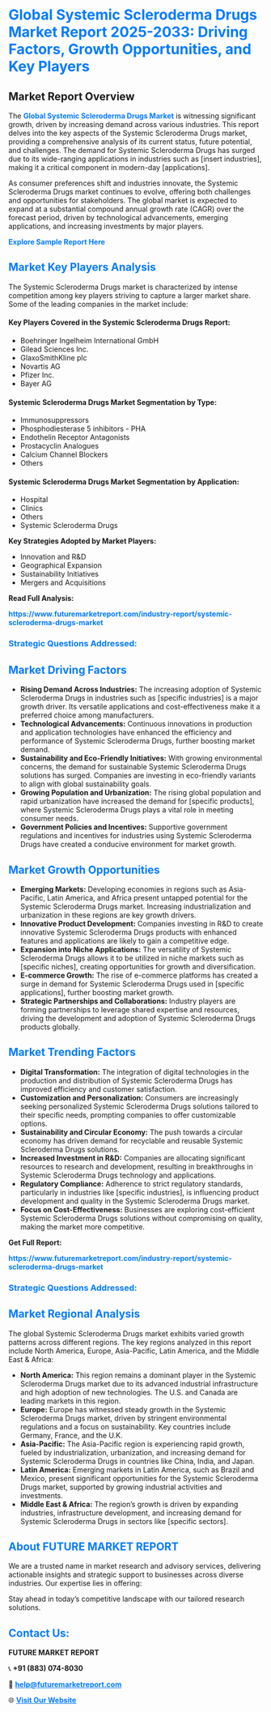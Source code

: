 <h1 style="color: #007BFF;">Global Systemic Scleroderma Drugs Market Report 2025-2033: Driving Factors, Growth Opportunities, and Key Players</h1>

<section id="overview">
<h2>Market Report Overview</h2>
<p>The <a href="https://www.futuremarketreport.com/industry-report/systemic-scleroderma-drugs-market" style="color: #007BFF; text-decoration: none;"><strong>Global Systemic Scleroderma Drugs Market</strong></a> is witnessing significant growth, driven by increasing demand across various industries. This report delves into the key aspects of the Systemic Scleroderma Drugs market, providing a comprehensive analysis of its current status, future potential, and challenges. The demand for Systemic Scleroderma Drugs has surged due to its wide-ranging applications in industries such as [insert industries], making it a critical component in modern-day [applications].</p>
<p>As consumer preferences shift and industries innovate, the Systemic Scleroderma Drugs market continues to evolve, offering both challenges and opportunities for stakeholders. The global market is expected to expand at a substantial compound annual growth rate (CAGR) over the forecast period, driven by technological advancements, emerging applications, and increasing investments by major players.</p>
</section>

<section id="overview">
<p><a href="https://www.futuremarketreport.com/request-sample/reportId=127068" style="color: #007BFF; text-decoration: none;"><strong>Explore Sample Report Here</strong></a></p>
</section>

<section id="key-players">
<h2 style="color: #007BFF;">Market Key Players Analysis</h2>
<p>The Systemic Scleroderma Drugs market is characterized by intense competition among key players striving to capture a larger market share. Some of the leading companies in the market include:</p>
<h4>Key Players Covered in the Systemic Scleroderma Drugs Report:</h4>
<ul><li>Boehringer Ingelheim International GmbH</li><li>Gilead Sciences Inc.</li><li>GlaxoSmithKline plc</li><li>Novartis AG</li><li>Pfizer Inc.</li><li>Bayer AG</li></ul>
<h4>Systemic Scleroderma Drugs Market Segmentation by Type:</h4>
<ul><li>Immunosuppressors</li><li>Phosphodiesterase 5 inhibitors - PHA</li><li>Endothelin Receptor Antagonists</li><li>Prostacyclin Analogues</li><li>Calcium Channel Blockers</li><li>Others</li></ul>

<h4>Systemic Scleroderma Drugs Market Segmentation by Application:</h4>
<ul><li>Hospital</li><li>Clinics</li><li>Others</li><li>Systemic Scleroderma Drugs</li></ul>
<p><strong>Key Strategies Adopted by Market Players:</strong></p>
<ul>
<li>Innovation and R&D</li>
<li>Geographical Expansion</li>
<li>Sustainability Initiatives</li>
<li>Mergers and Acquisitions</li>
</ul>
</section>

<section>
<p><strong>Read Full Analysis: </strong></p><a href="https://www.futuremarketreport.com/industry-report/systemic-scleroderma-drugs-market" style="color: #007BFF; text-decoration: none;"><strong>https://www.futuremarketreport.com/industry-report/systemic-scleroderma-drugs-market</strong></a>
<h3 style="color: #007BFF;">Strategic Questions Addressed:</h3>
</section>

<section id="driving-factors">
<h2 style="color: #007BFF;">Market Driving Factors</h2>
<ul>
<li><strong>Rising Demand Across Industries:</strong> The increasing adoption of Systemic Scleroderma Drugs in industries such as [specific industries] is a major growth driver. Its versatile applications and cost-effectiveness make it a preferred choice among manufacturers.</li>
<li><strong>Technological Advancements:</strong> Continuous innovations in production and application technologies have enhanced the efficiency and performance of Systemic Scleroderma Drugs, further boosting market demand.</li>
<li><strong>Sustainability and Eco-Friendly Initiatives:</strong> With growing environmental concerns, the demand for sustainable Systemic Scleroderma Drugs solutions has surged. Companies are investing in eco-friendly variants to align with global sustainability goals.</li>
<li><strong>Growing Population and Urbanization:</strong> The rising global population and rapid urbanization have increased the demand for [specific products], where Systemic Scleroderma Drugs plays a vital role in meeting consumer needs.</li>
<li><strong>Government Policies and Incentives:</strong> Supportive government regulations and incentives for industries using Systemic Scleroderma Drugs have created a conducive environment for market growth.</li>
</ul>
</section>

<section id="growth-opportunities">
<h2 style="color: #007BFF;">Market Growth Opportunities</h2>
<ul>
<li><strong>Emerging Markets:</strong> Developing economies in regions such as Asia-Pacific, Latin America, and Africa present untapped potential for the Systemic Scleroderma Drugs market. Increasing industrialization and urbanization in these regions are key growth drivers.</li>
<li><strong>Innovative Product Development:</strong> Companies investing in R&D to create innovative Systemic Scleroderma Drugs products with enhanced features and applications are likely to gain a competitive edge.</li>
<li><strong>Expansion into Niche Applications:</strong> The versatility of Systemic Scleroderma Drugs allows it to be utilized in niche markets such as [specific niches], creating opportunities for growth and diversification.</li>
<li><strong>E-commerce Growth:</strong> The rise of e-commerce platforms has created a surge in demand for Systemic Scleroderma Drugs used in [specific applications], further boosting market growth.</li>
<li><strong>Strategic Partnerships and Collaborations:</strong> Industry players are forming partnerships to leverage shared expertise and resources, driving the development and adoption of Systemic Scleroderma Drugs products globally.</li>
</ul>
</section>

<section id="trending-factors">
<h2 style="color: #007BFF;">Market Trending Factors</h2>
<ul>
<li><strong>Digital Transformation:</strong> The integration of digital technologies in the production and distribution of Systemic Scleroderma Drugs has improved efficiency and customer satisfaction.</li>
<li><strong>Customization and Personalization:</strong> Consumers are increasingly seeking personalized Systemic Scleroderma Drugs solutions tailored to their specific needs, prompting companies to offer customizable options.</li>
<li><strong>Sustainability and Circular Economy:</strong> The push towards a circular economy has driven demand for recyclable and reusable Systemic Scleroderma Drugs solutions.</li>
<li><strong>Increased Investment in R&D:</strong> Companies are allocating significant resources to research and development, resulting in breakthroughs in Systemic Scleroderma Drugs technology and applications.</li>
<li><strong>Regulatory Compliance:</strong> Adherence to strict regulatory standards, particularly in industries like [specific industries], is influencing product development and quality in the Systemic Scleroderma Drugs market.</li>
<li><strong>Focus on Cost-Effectiveness:</strong> Businesses are exploring cost-efficient Systemic Scleroderma Drugs solutions without compromising on quality, making the market more competitive.</li>
</ul>
</section>

<section>
<p><strong>Get Full Report: </strong></p><a href="https://www.futuremarketreport.com/industry-report/systemic-scleroderma-drugs-market" style="color: #007BFF; text-decoration: none;"><strong>https://www.futuremarketreport.com/industry-report/systemic-scleroderma-drugs-market</strong></a>
<h3 style="color: #007BFF;">Strategic Questions Addressed:</h3>
</section>


<section id="regional-analysis">
<h2 style="color: #007BFF;">Market Regional Analysis</h2>
<p>The global Systemic Scleroderma Drugs market exhibits varied growth patterns across different regions. The key regions analyzed in this report include North America, Europe, Asia-Pacific, Latin America, and the Middle East & Africa:</p>
<ul>
<li><strong>North America:</strong> This region remains a dominant player in the Systemic Scleroderma Drugs market due to its advanced industrial infrastructure and high adoption of new technologies. The U.S. and Canada are leading markets in this region.</li>
<li><strong>Europe:</strong> Europe has witnessed steady growth in the Systemic Scleroderma Drugs market, driven by stringent environmental regulations and a focus on sustainability. Key countries include Germany, France, and the U.K.</li>
<li><strong>Asia-Pacific:</strong> The Asia-Pacific region is experiencing rapid growth, fueled by industrialization, urbanization, and increasing demand for Systemic Scleroderma Drugs in countries like China, India, and Japan.</li>
<li><strong>Latin America:</strong> Emerging markets in Latin America, such as Brazil and Mexico, present significant opportunities for the Systemic Scleroderma Drugs market, supported by growing industrial activities and investments.</li>
<li><strong>Middle East & Africa:</strong> The region’s growth is driven by expanding industries, infrastructure development, and increasing demand for Systemic Scleroderma Drugs in sectors like [specific sectors].</li>
</ul>
</section>

<footer>
<h2 style="color: #007BFF;">About FUTURE MARKET REPORT</h2>
<p>We are a trusted name in market research and advisory services, delivering actionable insights and strategic support to businesses across diverse industries. Our expertise lies in offering:</p>

<p>Stay ahead in today’s competitive landscape with our tailored research solutions.</p>

<h2 style="color: #007BFF;">Contact Us:</h2>
<p><strong>FUTURE MARKET REPORT</strong></p>
<p>📞 <strong>+91 (883) 074-8030</strong></p>
<p>📧 <strong><a href="mailto:help@futuremarketreport.com" style="color: #007BFF;">help@futuremarketreport.com</a></strong></p>
<p>🌐 <strong><a href="https://www.futuremarketreport.com/" style="color: #007BFF;">Visit Our Website</a></strong></p>
</footer>